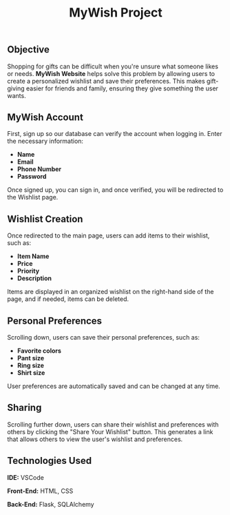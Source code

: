 <!DOCTYPE html>
<html lang="en">
<body>
    <header>
        <h1>MyWish Project</h1>
    </header>
    <section>
                <h2>Objective</h2>
        <p>
            Shopping for gifts can be difficult when you're unsure what someone likes or needs. 
            <strong>MyWish Website</strong> helps solve this problem by allowing users to create a personalized wishlist 
            and save their preferences. This makes gift-giving easier for friends and family, ensuring they 
            give something the user wants.
        </p>
    </section>
    <section>
        <h2>MyWish Account</h2>
        <p>First, sign up so our database can verify the account when logging in. Enter the necessary information:           
        </p>
        <ul>
            <li><strong>Name</strong></li>
            <li><strong>Email</strong></li>
            <li><strong>Phone Number</strong></li>
            <li><strong>Password</strong></li>
        </ul>
        <p>
           Once signed up, you can sign in, and once verified, you will be redirected to the Wishlist page.
        </p>
    </section>
    <section>
        <h2>Wishlist Creation</h2>
        <p>Once redirected to the main page, users can add items to their wishlist, such as:
        </p>
        <ul>
            <li><strong>Item Name</strong></li>
            <li><strong>Price</strong></li>
            <li><strong>Priority</strong></li>
            <li><strong>Description</strong></li>
        </ul>
        <p>
            Items are displayed in an organized wishlist on the right-hand side of the page, and if needed, items can be deleted. 
        </p>
    </section>
    <section>
        <h2>Personal Preferences</h2>
        <p>Scrolling down, users can save their personal preferences, such as:</p>
        <ul>
            <li><strong>Favorite colors</strong></li>
            <li><strong>Pant size</strong></li>
            <li><strong>Ring size</strong></li>
            <li><strong>Shirt size</strong></li>
        </ul>
        <p>
            User preferences are automatically saved and can be changed at any time.
        </p>
    </section>
    <section>
        <h2>Sharing</h2>
        <p> Scrolling further down, users can share their wishlist and preferences with others by clicking the "Share Your Wishlist" button.
            This generates a link that allows others to view the user's wishlist and preferences.
        </p>
    </section>
    <section class="technologies">
        <h2>Technologies Used</h2>
        <p><strong>IDE:</strong> VSCode</p>
        <p><strong>Front-End:</strong> HTML, CSS</p>
        <p><strong>Back-End:</strong> Flask, SQLAlchemy</p>
    </section>
</body>
</html>

